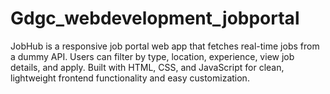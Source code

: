 # Gdgc_webdevelopment_jobportal
JobHub is a responsive job portal web app that fetches real-time jobs from a dummy API. Users can filter by type, location, experience, view job details, and apply. Built with HTML, CSS, and JavaScript for clean, lightweight frontend functionality and easy customization.
